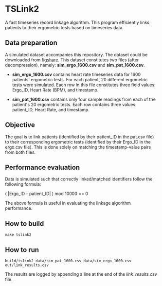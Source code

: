 # TSLink2 

A fast timeseries record linkage algorithm. This program efficiently links patients to their ergometric tests based on timeseries data. 

## Data preparation

A simulated dataset accompanies this repository. The dataset could be downloaded from [figshare](https://doi.org/10.6084/m9.figshare.19224786.v1). This dataset constitutes two files (after decompression), namely: **sim_ergo_1600.csv** and **sim_pat_1600.csv**.

 - **sim_ergo_1600.csv** contains heart rate timeseries data for 1600 patients' ergometric tests. For each patient, 20 different ergometric tests were simulated. Each row in this file constitutes three field values: Ergo_ID, Heart Rate (BPM), and timestamp.

 - **sim_pat_1600.csv** contains only four sample readings from each of the patient's 20 ergometric tests. Each row contains three values: patient_ID, Heart Rate, and timestamp.

## Objective

The goal is to link patients (identified by their patient_ID in the pat.csv file) to their corresponding ergometric tests (identified by their Ergo_ID in the ergo.csv file). This is done solely on matching the timestamp-value pairs from both files.


## Performance evaluation

Data is simulated such that correctly linked/matched identifiers follow the following formula:

( |Ergo_ID - patient_ID| ) mod 10000 == 0

The above formula is useful in evaluating the linkage algorithm performance.

## How to build

```shell
make tslink2
```

## How to run 

```shell
build/tslink2 data/sim_pat_1600.csv data/sim_ergo_1600.csv out/link_results.csv
```

The results are logged by appending a line at the end of the *link_results.csv* file.

